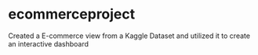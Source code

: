 # ecommerceproject
Created a E-commerce view from a Kaggle Dataset and utilized it to create an interactive dashboard
